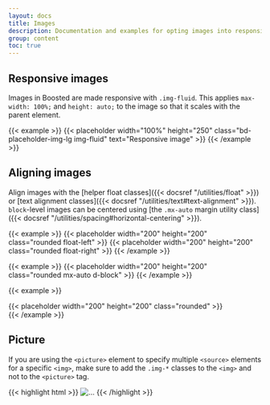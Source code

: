 ```yaml
---
layout: docs
title: Images
description: Documentation and examples for opting images into responsive behavior (so they never become larger than their parent elements) and add lightweight styles to them—all via classes.
group: content
toc: true
---
```


## Responsive images

Images in Boosted are made responsive with `.img-fluid`. This applies `max-width: 100%;` and `height: auto;` to the image so that it scales with the parent element.

{{< example >}}
{{< placeholder width="100%" height="250" class="bd-placeholder-img-lg img-fluid" text="Responsive image" >}}
{{< /example >}}

<!-- Boosted mod: no rounded thumbnails -->

## Aligning images

Align images with the [helper float classes]({{< docsref "/utilities/float" >}}) or [text alignment classes]({{< docsref "/utilities/text#text-alignment" >}}). `block`-level images can be centered using [the `.mx-auto` margin utility class]({{< docsref "/utilities/spacing#horizontal-centering" >}}).

{{< example >}}
{{< placeholder width="200" height="200" class="rounded float-left" >}}
{{< placeholder width="200" height="200" class="rounded float-right" >}}
{{< /example >}}


{{< example >}}
{{< placeholder width="200" height="200" class="rounded mx-auto d-block" >}}
{{< /example >}}

{{< example >}}
<div class="text-center">
  {{< placeholder width="200" height="200" class="rounded" >}}
</div>
{{< /example >}}


## Picture

If you are using the `<picture>` element to specify multiple `<source>` elements for a specific `<img>`, make sure to add the `.img-*` classes to the `<img>` and not to the `<picture>` tag.

{{< highlight html >}}
​<picture>
  <source srcset="..." type="image/svg+xml">
  <img src="..." class="img-fluid img-thumbnail" alt="...">
</picture>
{{< /highlight >}}

